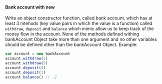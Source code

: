 #### Bank account with new

Write an object constructor function, called bank account, which has at least 3 mtehods (key value pairs in which the value is a function) called ```withdraw```, ```deposit``` and ```balance``` which mimic allow us to keep track of the money flow in the account. None of the methods defined withing bankAccount Object take more than one argument and no other variables should be defined other than the bankAccount Object.
Example:

```jsx
var account = new bankAccount
account.withdraw(2)
account.withdraw(5)
account.deposit(4)
account.deposit(1)
account.balance() // -2
```
